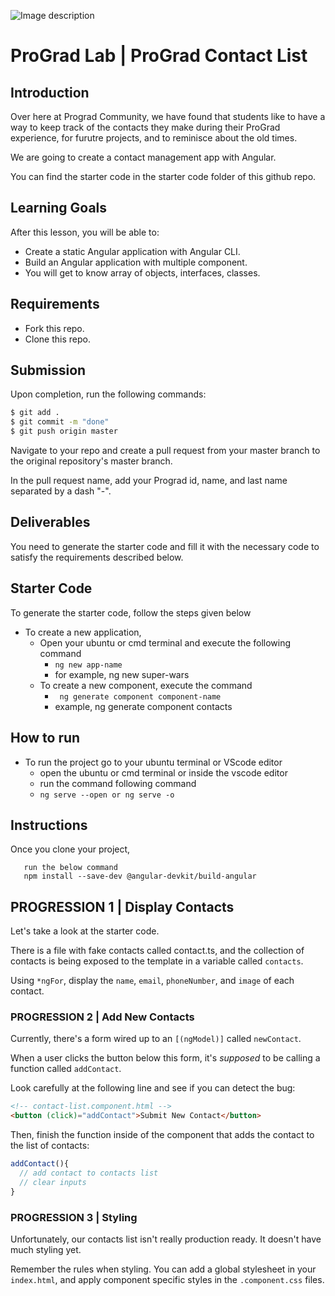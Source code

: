 ![Image description](https://i1.faceprep.in/ProGrad/face-logo-resized.png)

# ProGrad Lab | ProGrad Contact List
## Introduction

Over here at Prograd Community, we have found that students like to have a way to keep track of the contacts they make during their ProGrad experience, for furutre projects, and to reminisce about the old times.

We are going to create a contact management app with Angular.

You can find the starter code in the starter code folder of this github repo.

## Learning Goals

After this lesson, you will be able to:

- Create a static Angular application with Angular CLI.
- Build an Angular application with multiple component.
- You will get to know array of objects, interfaces, classes.

## Requirements

- Fork this repo.
- Clone this repo.

## Submission

Upon completion, run the following commands:

```bash
$ git add .
$ git commit -m "done"
$ git push origin master
```

Navigate to your repo and create a pull request from your master branch to the original repository's master branch.

In the pull request name, add your Prograd id, name, and last name separated by a dash "-".

## Deliverables

You need to generate the starter code and fill it with the necessary code to satisfy the requirements described below.


## Starter Code

To generate the starter code, follow the steps given below

- To create a new application,
    - Open your ubuntu or cmd terminal and execute the following command
      - ```ng new app-name```
      - for example, ng new super-wars
    - To create a new component, execute the command 
      - ``` ng generate component component-name```
      - example, ng generate component contacts
      
## How to run

- To run the project go to your ubuntu terminal or VScode editor
    - open the ubuntu or cmd terminal or inside the vscode editor
    - run the command following command
    - ```ng serve --open or ng serve -o```

## Instructions
Once you clone your project, 
```cd lab-angular-prograd-contacts
   run the below command
   npm install --save-dev @angular-devkit/build-angular
```

## PROGRESSION 1 | Display Contacts

Let's take a look at the starter code.

There is a file with fake contacts called contact.ts, and the collection of contacts is being exposed to the template in a variable called `contacts`.

Using `*ngFor`, display the `name`, `email`, `phoneNumber`, and `image` of each contact.

### PROGRESSION 2 | Add New Contacts

Currently, there's a form wired up to an `[(ngModel)]` called `newContact`.

When a user clicks the button below this form, it's *supposed* to be calling a function called `addContact`.

Look carefully at the following line and see if you can detect the bug:

```html
<!-- contact-list.component.html -->
<button (click)="addContact">Submit New Contact</button>
```

Then, finish the function inside of the component that adds the contact to the list of contacts:

```typescript
addContact(){
  // add contact to contacts list
  // clear inputs
}
```

### PROGRESSION 3 | Styling

Unfortunately, our contacts list isn't really production ready. It doesn't have much styling yet.

Remember the rules when styling. You can add a global stylesheet in your `index.html`, and apply component specific styles in the `.component.css` files.
